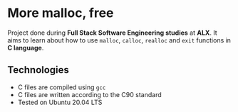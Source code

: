 # More malloc, free
Project done during **Full Stack Software Engineering studies** at **ALX**. It aims to learn about how to use `malloc`, `calloc`, `realloc` and `exit` functions in **C language**.

## Technologies
* C files are compiled using `gcc`
* C files are written according to the C90 standard
* Tested on Ubuntu 20.04 LTS
